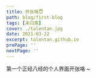 ```yaml
---
title: 开张咯😇
path: blog/first-blog
tags: [未归类]
cover: ./talentan.jpg
date: 2021-03-22
excerpt: talentan.github.io
prePage: ''
nextPage: ''
---
```


第一个正经八经的个人界面开张咯 ~
